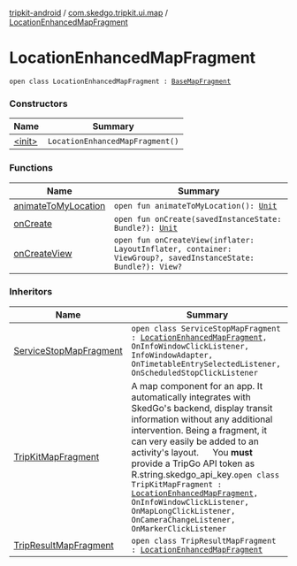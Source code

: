 [tripkit-android](../../index.md) / [com.skedgo.tripkit.ui.map](../index.md) / [LocationEnhancedMapFragment](./index.md)

# LocationEnhancedMapFragment

`open class LocationEnhancedMapFragment : `[`BaseMapFragment`](../-base-map-fragment/index.md)

### Constructors

| Name | Summary |
|---|---|
| [&lt;init&gt;](-init-.md) | `LocationEnhancedMapFragment()` |

### Functions

| Name | Summary |
|---|---|
| [animateToMyLocation](animate-to-my-location.md) | `open fun animateToMyLocation(): `[`Unit`](https://kotlinlang.org/api/latest/jvm/stdlib/kotlin/-unit/index.html) |
| [onCreate](on-create.md) | `open fun onCreate(savedInstanceState: Bundle?): `[`Unit`](https://kotlinlang.org/api/latest/jvm/stdlib/kotlin/-unit/index.html) |
| [onCreateView](on-create-view.md) | `open fun onCreateView(inflater: LayoutInflater, container: ViewGroup?, savedInstanceState: Bundle?): View?` |

### Inheritors

| Name | Summary |
|---|---|
| [ServiceStopMapFragment](../../com.skedgo.tripkit.ui.map.servicestop/-service-stop-map-fragment/index.md) | `open class ServiceStopMapFragment : `[`LocationEnhancedMapFragment`](./index.md)`, OnInfoWindowClickListener, InfoWindowAdapter, OnTimetableEntrySelectedListener, OnScheduledStopClickListener` |
| [TripKitMapFragment](../../com.skedgo.tripkit.ui.map.home/-trip-kit-map-fragment/index.md) | A map component for an app. It automatically integrates with SkedGo's backend, display transit information without any additional intervention. Being a fragment, it can very easily be added to an activity's layout. ```  ``` You **must** provide a TripGo API token as R.string.skedgo_api_key.`open class TripKitMapFragment : `[`LocationEnhancedMapFragment`](./index.md)`, OnInfoWindowClickListener, OnMapLongClickListener, OnCameraChangeListener, OnMarkerClickListener` |
| [TripResultMapFragment](../../com.skedgo.tripkit.ui.tripresult/-trip-result-map-fragment/index.md) | `open class TripResultMapFragment : `[`LocationEnhancedMapFragment`](./index.md) |
